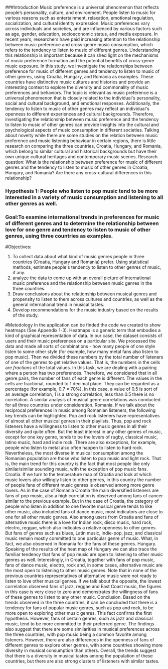 ###Introduction
Music preference is a universal phenomenon that reflects people’s personality, culture, and environment. People listen to music for various reasons such as entertainment, relaxation, emotional regulation, socialization, and cultural identity expression. Music preferences vary across individuals and societies, and are influenced by various factors such as age, gender, education, socioeconomic status, and media exposure. In recent years, researchers have paid increasing attention to the relationship between music preference and cross-genre music consumption, which refers to the tendency to listen to music of different genres. Understanding this relationship is important because it can shed light on the mechanisms of music preference formation and the potential benefits of cross-genre music exposure. In this study, we investigate the relationships between preference for music of different genres and tendency to listen to music of other genres, using Croatia, Hungary, and Romania as examples. These countries have distinctive music cultures and histories and provide an interesting context to explore the diversity and commonality of music preferences and behaviors. 
The topic is relevant as music preference is a universal phenomenon that is closely related to the individual's personality, social and cultural background, and emotional responses. Additionally, the tendency to listen to music of other genres may reflect an individual's openness to different experiences and cultural backgrounds. Therefore, investigating the relationship between music preference and the tendency to listen to music of other genres can provide insights into the cultural and psychological aspects of music consumption in different societies. 
Talking about novelty while there are some studies on the relation between music preference and music listening behaviour in certain regions, there is little research on comparing the three countries, Croatia, Hungary, and Romania, which belong to similar cultural and historical backgrounds but have their own unique cultural heritages and contemporary music scenes.
Research question: What is the relationship between preference for music of different genres and the tendency to listen to music of other genres in Croatia, Hungary, and Romania? Are there any cross-cultural differences in this relationship? 

### Hypothesis 1: People who listen to pop music tend to be more interested in a variety of music consumption and listening to all other genres as well.

### Goal:To examine international trends in preferences for music of different genres and to determine the relationship between love for one genre and tendency to listen to music of other genres, using three countries as examples.

#Objectives:
1. To collect data about what kind of music genres people in three countries (Croatia, Hungary and Romania) prefer.
Using statistical methods, estimate people's tendency to listen to other genres of music, if any.
3. analyze the data to come up with an overall picture of international music preference and the relationship between music genres in the three countries.
4. Draw conclusions about the relationship between musical genres and propensity to listen to them across cultures and countries, as well as the general international trend in musical tastes.
5. Develop recommendations for the music industry based on the results of the study.


#Metodology
In the application can be finded the code we created to show heatmaps (See Appendix 1-3). Heatmaps is a generic term that embodies a kind of graphical representation of data. In our case, the dataset consists of users and their music preferences on a particular site.
We processed the data and made all sorts of combinations - how many people of one style listen to some other style (for example, how many metal fans also listen to pop music). Then we divided these numbers by the total number of listeners of one of the genres to get relative values. That is, the numbers in the cells are *fractions* of the total values.
In this task, we are dealing with a pairing where a person has two preferences. Therefore, we considered that in all genre pairs, the number of fans of each genre is different.
The values in the cells are fractional, rounded to 1 decimal place. They can be regarded as a percentage (for example, 0.7 = 70%). In this case, a value of 0.5 is sort of an average correlation, 1 is a strong correlation, less than 0.5 there is no correlation.
A similar analysis of musical genre correlations was conducted for all three countries under consideration.
Romania. 
If we talk about the reciprocal preferences in music among Romanian listeners, the following key trends can be highlighted. Pop and rock listeners have representatives of almost all other musical genres in their playlists. Thus, pop and rock listeners have a willingness to listen to other music genres in all their diversity and quite often. But the least interest in any other genres of music, except for one key genre, tends to be the lovers of rugby, classical music, latino music, hard and indie rock. There are also exceptions, for example, people who listen to metal also often happen to listen to hard rock. Nevertheless, the most diverse in musical consumption among the Romanian population are those who listen to pop music and light rock. That is, the main trend for this country is the fact that most people like only similar/similar sounding music, with the exception of pop music fans.
Croatia. 
If we turn to the temperature map of Croatia and look at which music lovers also willingly listen to other genres, in this country the number of people fans of different music genres is observed among more genre lovers. As in the case of Romania Croatia the main diversified listeners are fans of pop music, also a high correlation is observed among fans of cancer similar to the previous example. But in the case of Croatia, the category of people who listen in addition to one favorite musical genre tends to like other music, also included fans of dance music, most indicators are close to one for all other music genres. Also among users from Croatia and fans of alternative music there is a love for Indian rock, disco music, hard rock, electro, reggae, which also indicates a relative openness to other genres. 
But fans of genres such as blues, Latin music, indie-pop, jazz, and classical music remain mostly committed to one particular genre of music. What, in fact, we also observed in Romania for the fans of these genres.
Hungary.
Speaking of the results of the heat map of Hungary we can also trace the familiar tendency that fans of pop music are open to listening to other music genres as well. Interestingly, in Croatia, together with fans of pop music, fans of dance music, electro, rock and, in some cases, alternative music are the most open to listening to other music genres. Note that in none of the previous countries representatives of alternative music were not ready to listen to love other musical genres. If we talk about the opposite, the lowest correlation observed fans of jazz, reggae and East Coast music, the figures in this case is very close to zero and demonstrates the willingness of fans of these genres to listen to any other music.
Conclusion.
Based on the trends observed in the three countries, it can be concluded that there is a tendency for fans of popular music genres, such as pop and rock, to be more open to exploring other music genres. This fact confirms the first hypothesis. However, fans of certain genres, such as jazz and classical music, tend to be more committed to their preferred genre. The findings also suggest that there are some similarities in musical preferences across the three countries, with pop music being a common favorite among listeners. However, there are also differences in the openness of fans of different genres to explore other genres, with some countries showing more diversity in musical consumption than others. Overall, the trends suggest that there is a diversity in musical tastes among the population of these countries, but there are also strong clusters of listeners with similar tastes.



